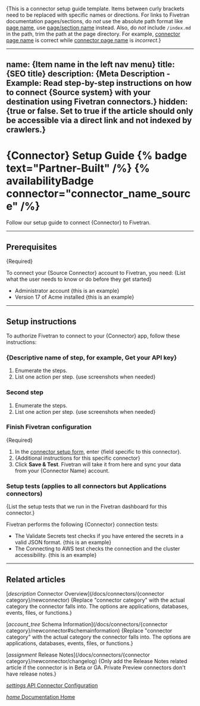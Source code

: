 {This is a connector setup guide template. Items between curly brackets need to be replaced with specific names or directions. For links to Fivetran documentation pages/sections, do _not_ use the absolute path format like [page name](https://fivetran.com/docs/...), use [page/section name](/docs/...) instead. Also, do _not_ include `/index.md` in the path, trim the path at the page directory. For example,  [connector page name](/docs/connectors/applications/some-connector) is correct while [connector page name](/docs/connectors/applications/some-connector/index.md) is _incorrect_.}

---
name: {Item name in the left nav menu}
title: {SEO title}
description: {Meta Description - Example: Read step-by-step instructions on how to connect {Source system} with your destination using Fivetran connectors.}
hidden: {true or false. Set to true if the article should only be accessible via a direct link and not indexed by crawlers.}
---

# {Connector} Setup Guide {% badge text="Partner-Built" /%} {% availabilityBadge connector="connector_name_source" /%}

Follow our setup guide to connect {Connector} to Fivetran.

-----

## Prerequisites

{Required}

To connect your {Source Connector} account to Fivetran, you need:
{List what the user needs to know or do before they get started}

- Administrator account {this is an example}
- Version 17 of Acme installed {this is an example}

---

## Setup instructions

To authorize Fivetran to connect to your {Connector} app, follow these instructions:

### <span class="step-item">{Descriptive name of step, for example, Get your API key}</span>

1. Enumerate the steps.
2. List one action per step.
   {use screenshots when needed}

### <span class="step-item">Second step</span>

1. Enumerate the steps.
2. List one action per step.
   {use screenshots when needed}

### <span class="step-item">Finish Fivetran configuration </span>

{Required}
1. In the [connector setup form](/docs/using-fivetran/fivetran-dashboard/connectors#addanewconnector), enter {field specific to this connector}.
1. {Additional instructions for this specific connector}
1. Click **Save & Test**. Fivetran will take it from here and sync your data from your {Connector Name} account.

### Setup tests (applies to all connectors but Applications connectors)

{List the setup tests that we run in the Fivetran dashboard for this connector.}

Fivetran performs the following {Connector} connection tests:
- The Validate Secrets test checks if you have entered the secrets in a valid JSON format. {this is an example}
- The Connecting to AWS test checks the connection and the cluster accessibility. {this is an example}


---

## Related articles

[<i aria-hidden="true" class="material-icons">description</i> Connector Overview](/docs/connectors/{connector category}/newconnector)
{Replace "connector category" with the actual category the connector falls into. The options are applications, databases, events, files, or functions.}

<b> </b>

[<i aria-hidden="true" class="material-icons">account_tree</i> Schema Information](/docs/connectors/{connector category}/newconnector#schemainformation)
{Replace "connector category" with the actual category the connector falls into. The options are applications, databases, events, files, or functions.}

<b> </b>

[<i aria-hidden="true" class="material-icons">assignment</i> Release Notes](/docs/connectors/{connector category}/newconnector/changelog)
{Only add the Release Notes related article if the connector is in Beta or GA. Private Preview connectors don't have release notes.}

<b> </b>

[<i aria-hidden="true" class="material-icons">settings</i> API Connector Configuration](/docs/rest-api/connectors/config#newconnector)

<b> </b>

[<i aria-hidden="true" class="material-icons">home</i> Documentation Home](/docs/getting-started)
